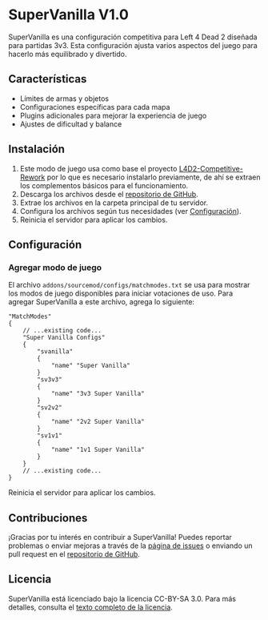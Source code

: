 # SuperVanilla V1.0

SuperVanilla es una configuración competitiva para Left 4 Dead 2 diseñada para partidas 3v3. Esta configuración ajusta varios aspectos del juego para hacerlo más equilibrado y divertido.

## Características
- Límites de armas y objetos
- Configuraciones específicas para cada mapa
- Plugins adicionales para mejorar la experiencia de juego
- Ajustes de dificultad y balance

## Instalación
1. Este modo de juego usa como base el proyecto [L4D2-Competitive-Rework](https://github.com/SirPlease/L4D2-Competitive-Rework) por lo que es necesario instalarlo previamente, de ahí se extraen los complementos básicos para el funcionamiento.
2. Descarga los archivos desde el [repositorio de GitHub](https://github.com/lechuga16/supervanilla).
3. Extrae los archivos en la carpeta principal de tu servidor.
4. Configura los archivos según tus necesidades (ver [Configuración](wiki/Configuración.md)).
5. Reinicia el servidor para aplicar los cambios.

## Configuración

### Agregar modo de juego
El archivo `addons/sourcemod/configs/matchmodes.txt` se usa para mostrar los modos de juego disponibles para iniciar votaciones de uso. Para agregar SuperVanilla a este archivo, agrega lo siguiente:

```plaintext
"MatchModes"
{
    // ...existing code...
    "Super Vanilla Configs"
    {
        "svanilla"
        {
            "name" "Super Vanilla"
        }
        "sv3v3"
        {
            "name" "3v3 Super Vanilla"
        }
        "sv2v2"
        {
            "name" "2v2 Super Vanilla"
        }
        "sv1v1"
        {
            "name" "1v1 Super Vanilla"
        }
    }
    // ...existing code...
}
```

Reinicia el servidor para aplicar los cambios.

## Contribuciones
¡Gracias por tu interés en contribuir a SuperVanilla! Puedes reportar problemas o enviar mejoras a través de la [página de issues](https://github.com/lechuga16/supervanilla/issues) o enviando un pull request en el [repositorio de GitHub](https://github.com/lechuga16/supervanilla/pulls).

## Licencia
SuperVanilla está licenciado bajo la licencia CC-BY-SA 3.0. Para más detalles, consulta el [texto completo de la licencia](http://creativecommons.org/licenses/by-sa/3.0/legalcode).
